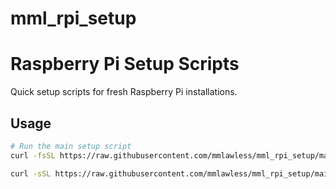 # mml_rpi_setup

# Raspberry Pi Setup Scripts

Quick setup scripts for fresh Raspberry Pi installations.

## Usage
```bash
# Run the main setup script
curl -fsSL https://raw.githubusercontent.com/mmlawless/mml_rpi_setup/main/mml_rpi_setup.sh | bash

curl -sSL https://raw.githubusercontent.com/mmlawless/mml_rpi_setup/main/mml_rpi_setup.sh | bash -s -- --force
